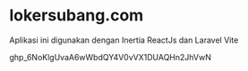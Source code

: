 <h1>lokersubang.com</h1>

<p>Aplikasi ini digunakan dengan Inertia ReactJs dan Laravel Vite</p>

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
